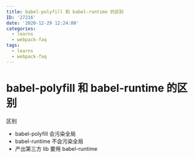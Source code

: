 ```yaml
---
title: babel-polyfill 和 babel-runtime 的区别
ID: '27216'
date: '2020-12-29 12:24:00'
categories:
  - learns
  - webpack-faq
tags:
  - learns
  - webpack-faq
---
```


# babel-polyfill 和 babel-runtime 的区别

区别

- babel-polyfill 会污染全局
- babel-runtime 不会污染全局
- 产出第三方 lib 要用 babel-runtime
